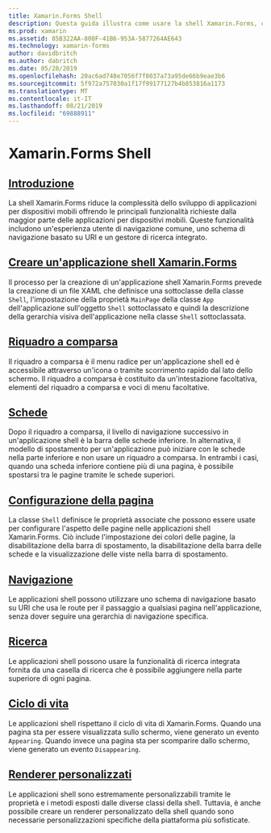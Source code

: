 ```yaml
---
title: Xamarin.Forms Shell
description: Questa guida illustra come usare la shell Xamarin.Forms, che riduce la complessità delle applicazioni Xamarin.Forms offrendo le principali funzionalità richieste dalla maggior parte delle applicazioni.
ms.prod: xamarin
ms.assetid: 85B322AA-808F-41B6-953A-5877264AE643
ms.technology: xamarin-forms
author: davidbritch
ms.author: dabritch
ms.date: 05/28/2019
ms.openlocfilehash: 20ac6ad748e7056f7f8037a73a95de66b9eae3b6
ms.sourcegitcommit: 5f972a757030a1f17f99177127b4b853816a1173
ms.translationtype: MT
ms.contentlocale: it-IT
ms.lasthandoff: 08/21/2019
ms.locfileid: "69888911"
---
```

# <a name="xamarinforms-shell"></a>Xamarin.Forms Shell

## <a name="introductionintroductionmd"></a>[Introduzione](introduction.md)

La shell Xamarin.Forms riduce la complessità dello sviluppo di applicazioni per dispositivi mobili offrendo le principali funzionalità richieste dalla maggior parte delle applicazioni per dispositivi mobili. Queste funzionalità includono un'esperienza utente di navigazione comune, uno schema di navigazione basato su URI e un gestore di ricerca integrato.

## <a name="create-a-xamarinforms-shell-applicationcreatemd"></a>[Creare un'applicazione shell Xamarin.Forms](create.md)

Il processo per la creazione di un'applicazione shell Xamarin.Forms prevede la creazione di un file XAML che definisce una sottoclasse della classe `Shell`, l'impostazione della proprietà `MainPage` della classe `App` dell'applicazione sull'oggetto `Shell` sottoclassato e quindi la descrizione della gerarchia visiva dell'applicazione nella classe `Shell` sottoclassata.

## <a name="flyoutflyoutmd"></a>[Riquadro a comparsa](flyout.md)

Il riquadro a comparsa è il menu radice per un'applicazione shell ed è accessibile attraverso un'icona o tramite scorrimento rapido dal lato dello schermo. Il riquadro a comparsa è costituito da un'intestazione facoltativa, elementi del riquadro a comparsa e voci di menu facoltative.

## <a name="tabstabsmd"></a>[Schede](tabs.md)

Dopo il riquadro a comparsa, il livello di navigazione successivo in un'applicazione shell è la barra delle schede inferiore. In alternativa, il modello di spostamento per un'applicazione può iniziare con le schede nella parte inferiore e non usare un riquadro a comparsa. In entrambi i casi, quando una scheda inferiore contiene più di una pagina, è possibile spostarsi tra le pagine tramite le schede superiori.

## <a name="page-configurationconfigurationmd"></a>[Configurazione della pagina](configuration.md)

La classe `Shell` definisce le proprietà associate che possono essere usate per configurare l'aspetto delle pagine nelle applicazioni shell Xamarin.Forms. Ciò include l'impostazione dei colori delle pagine, la disabilitazione della barra di spostamento, la disabilitazione della barra delle schede e la visualizzazione delle viste nella barra di spostamento.

## <a name="navigationnavigationmd"></a>[Navigazione](navigation.md)

Le applicazioni shell possono utilizzare uno schema di navigazione basato su URI che usa le route per il passaggio a qualsiasi pagina nell'applicazione, senza dover seguire una gerarchia di navigazione specifica.

## <a name="searchsearchmd"></a>[Ricerca](search.md)

Le applicazioni shell possono usare la funzionalità di ricerca integrata fornita da una casella di ricerca che è possibile aggiungere nella parte superiore di ogni pagina.

## <a name="lifecyclelifecyclemd"></a>[Ciclo di vita](lifecycle.md)

Le applicazioni shell rispettano il ciclo di vita di Xamarin.Forms. Quando una pagina sta per essere visualizzata sullo schermo, viene generato un evento `Appearing`. Quando invece una pagina sta per scomparire dallo schermo, viene generato un evento `Disappearing`.

## <a name="custom-rendererscustomrenderersmd"></a>[Renderer personalizzati](customrenderers.md)

Le applicazioni shell sono estremamente personalizzabili tramite le proprietà e i metodi esposti dalle diverse classi della shell. Tuttavia, è anche possibile creare un renderer personalizzato della shell quando sono necessarie personalizzazioni specifiche della piattaforma più sofisticate.
